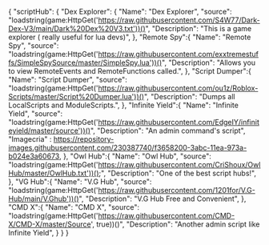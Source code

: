 {
    "scriptHub": {
         "Dex Explorer": { 
            "Name": "Dex Explorer", 
            "source": "loadstring(game:HttpGet('https://raw.githubusercontent.com/S4W77/Dark-Dex-V3/main/Dark%20Dex%20V3.txt'))()", 
            "Description": "This is a game explorer ( really useful for lua devs)", 
        },
        "Remote Spy":{
            "Name": "Remote Spy", 
            "source": "loadstring(game:HttpGet('https://raw.githubusercontent.com/exxtremestuffs/SimpleSpySource/master/SimpleSpy.lua'))()", 
            "Description": "Allows you to view RemoteEvents and RemoteFunctions called.", 
        },
        "Script Dumper":{ 
            "Name": "Script Dumper", 
            "source": "loadstring(game:HttpGet('https://raw.githubusercontent.com/ou1z/Roblox-Scripts/master/Script%20Dumper.lua'))()", 
            "Description": "Dumps all LocalScripts and ModuleScripts.", 
        },
        "Infinite Yield":{
            "Name": "Infinite Yield", 
            "source": "loadstring(game:HttpGet('https://raw.githubusercontent.com/EdgeIY/infiniteyield/master/source'))()", 
            "Description": "An admin command's script", 
             "Imagecria" : https://repository-images.githubusercontent.com/230387740/f3658200-3abc-11ea-973a-b024e3a60673,
        },
        "Owl Hub":{
            "Name": "Owl Hub", 
            "source": "loadstring(game:HttpGet('https://raw.githubusercontent.com/CriShoux/OwlHub/master/OwlHub.txt'))();", 
            "Description": "One of the best script hubs!", 
        },
        "VG Hub":{
            "Name": "V.G Hub", 
            "source": "loadstring(game:HttpGet('https://raw.githubusercontent.com/1201for/V.G-Hub/main/V.Ghub'))()", 
            "Description": "V.G Hub Free and Convenient", 
        },
        "CMD X":{ 
            "Name": "CMD X", 
            "source": "loadstring(game:HttpGet('https://raw.githubusercontent.com/CMD-X/CMD-X/master/Source', true))()", 
            "Description": "Another admin script like Infinite Yield", 
        }
    }
}
